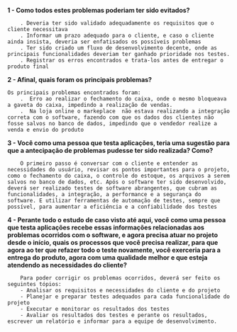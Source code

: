 **1 - Como todos estes problemas poderiam ter sido evitados?**
    
        . Deveria ter sido validado adequadamente os requisitos que o cliente necessitava
        . Informar um prazo adequado para o cliente, e caso o cliente ainda insista, deveria ser enfatisados os possíveis problemas
        . Ter sido criado um fluxo de desenvolvimento decente, onde as principais funcionalidades deveriam ter ganhado prioridade nos testes.
        . Registrar os erros encontrados e trata-los antes de entregar o produto final

**2 - Afinal, quais foram os principais problemas?**
    
    Os principais problemas encontrados foram: 
        .  Erro ao realizar o fechamento do caixa, onde o mesmo bloqueava a gaveta do caixa, impedindo a realização de vendas.
        .  Na loja online o markeplace  não estava realizando a integração correta com o software, fazendo com que os dados dos clientes não fosse salvos no banco de dados, impedindo que o vendedor realize a venda e envio do produto

**3 - Você como uma pessoa que testa aplicações, teria uma sugestão para que a antecipação de problemas pudesse ter sido realizada? Como?**

        O primeiro passo é conversar com o cliente e entender as necessidades do usuário, revisar os pontos importantes para o projeto, como o fechamento do caixa, o controle do estoque, os arquivos a serem salvos no banco de dados, etc. Após o software ter sido desenvolvido, deverá ser realizado testes de software abrangentes, que cubram as funcionalidades, a integração, a performance e a segurança do software. E utilizar ferramentas de automação de testes, sempre que possível, para aumentar a eficiência e a confiabilidade dos testes    
    

**4 - Perante todo o estudo de caso visto até aqui, você como uma pessoa que testa aplicações recebe essas informações relacionadas aos problemas ocorridos com o software, e agora precisa atuar no projeto desde o início, quais os processos que você precisa realizar, para que agora ao ter que refazer todo o teste novamente, você exerceria para a entrega do produto, agora com uma qualidade melhor e que esteja atendendo as necessidades do cliente?**

        Para poder corrigir os problemas ocorridos, deverá ser feito os seguintes tópios:
        - Analisar os requisitos e necessidades do cliente e do projeto
        - Planejar e preparar testes adequados para cada funcionalidade do projeto
        - Executar e monitorar os resultados dos testes
        - Avaliar os resultados dos testes e perante os resultados, escrever um relatório e informar para a equipe de desenvolvimento.
